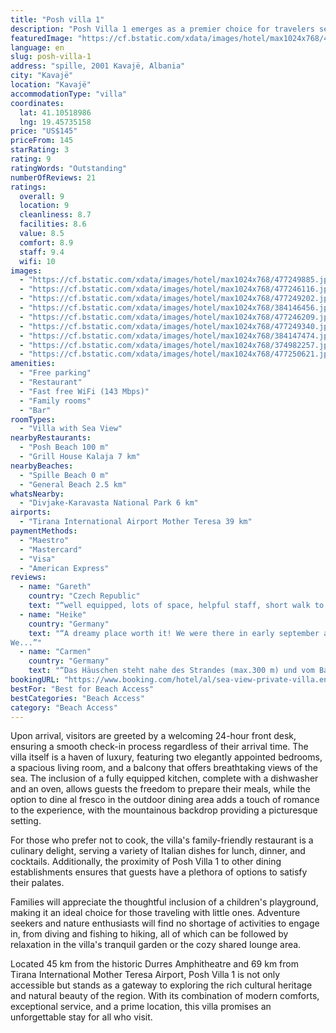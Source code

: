 ```yaml
---
title: "Posh villa 1"
description: "Posh Villa 1 emerges as a premier choice for travelers seeking the perfect blend of comfort and convenience, located just steps from the pristine Spille Beach and a short drive from the iconic Rock of Kavaje."
featuredImage: "https://cf.bstatic.com/xdata/images/hotel/max1024x768/477249885.jpg?k=e43d9b8d63396dcdaba805b96c7922261807a50341af6c1096bb1c46cfb1c0ee&o=&hp=1"
language: en
slug: posh-villa-1
address: "spille, 2001 Kavajë, Albania"
city: "Kavajë"
location: "Kavajë"
accommodationType: "villa"
coordinates:
  lat: 41.10518986
  lng: 19.45735158
price: "US$145"
priceFrom: 145
starRating: 3
rating: 9
ratingWords: "Outstanding"
numberOfReviews: 21
ratings:
  overall: 9
  location: 9
  cleanliness: 8.7
  facilities: 8.6
  value: 8.5
  comfort: 8.9
  staff: 9.4
  wifi: 10
images:
  - "https://cf.bstatic.com/xdata/images/hotel/max1024x768/477249885.jpg?k=e43d9b8d63396dcdaba805b96c7922261807a50341af6c1096bb1c46cfb1c0ee&o=&hp=1"
  - "https://cf.bstatic.com/xdata/images/hotel/max1024x768/477246116.jpg?k=425aff0eb7415f1fa5955d16142f617c9ac4d337fe9a1846fc3c9e4928f8be06&o=&hp=1"
  - "https://cf.bstatic.com/xdata/images/hotel/max1024x768/477249202.jpg?k=de85c34cf723e6ca9d15c0cb9acaba833bc51fd097e3ca6572dc73d151d95751&o=&hp=1"
  - "https://cf.bstatic.com/xdata/images/hotel/max1024x768/384146456.jpg?k=b8fec5e855ed7f1915c3002d9e4dd741982c129cb0fae2339e3a1bb44a3d65b8&o=&hp=1"
  - "https://cf.bstatic.com/xdata/images/hotel/max1024x768/477246209.jpg?k=784f11496e92dd7acb87095374d018aa230cfdc100e557b6c39ec1919e241c65&o=&hp=1"
  - "https://cf.bstatic.com/xdata/images/hotel/max1024x768/477249340.jpg?k=df24071337b36f66ca4b30caa407953fccdc67d8e65c68cc6c4b1d02e0a1dd94&o=&hp=1"
  - "https://cf.bstatic.com/xdata/images/hotel/max1024x768/384147474.jpg?k=7101cf47b325f3588e8aa2652d69d4a2300549fa9bfe343d2bad311595b1c7fd&o=&hp=1"
  - "https://cf.bstatic.com/xdata/images/hotel/max1024x768/374982257.jpg?k=d293d69843f1b3cb2d856ab973a4b4e926ccf2808b8000e85d903dde6a8bbd8c&o=&hp=1"
  - "https://cf.bstatic.com/xdata/images/hotel/max1024x768/477250621.jpg?k=a4dbaca10b481abbd41d70c0a37776b1bb59b667a494af9b8656b36507c69606&o=&hp=1"
amenities:
  - "Free parking"
  - "Restaurant"
  - "Fast free WiFi (143 Mbps)"
  - "Family rooms"
  - "Bar"
roomTypes:
  - "Villa with Sea View"
nearbyRestaurants:
  - "Posh Beach 100 m"
  - "Grill House Kalaja 7 km"
nearbyBeaches:
  - "Spille Beach 0 m"
  - "General Beach 2.5 km"
whatsNearby:
  - "Divjake-Karavasta National Park 6 km"
airports:
  - "Tirana International Airport Mother Teresa 39 km"
paymentMethods:
  - "Maestro"
  - "Mastercard"
  - "Visa"
  - "American Express"
reviews:
  - name: "Gareth"
    country: "Czech Republic"
    text: "“well equipped, lots of space, helpful staff, short walk to the beach, nice restaurant”"
  - name: "Heike"
    country: "Germany"
    text: "“A dreamy place worth it! We were there in early september and loved it. Quiet clean beach: Great for swims, long walks and recharge. Perfect place for a get away... and still close enough to places to explore if beach weather is not perfect.
We...”"
  - name: "Carmen"
    country: "Germany"
    text: "“Das Häuschen steht nahe des Strandes (max.300 m) und vom Balkon hat man einen tollen Blick. Das Haus hat eine moderne Ausstattung und 2 Bäder. Die Betten waren sehr bequem und es war alles sehr sauber. Die Besitzer sind wirklich sehr bemüht und...”"
bookingURL: "https://www.booking.com/hotel/al/sea-view-private-villa.en-gb.html?aid=8035640"
bestFor: "Best for Beach Access"
bestCategories: "Beach Access"
category: "Beach Access"
---
```


Upon arrival, visitors are greeted by a welcoming 24-hour front desk, ensuring a smooth check-in process regardless of their arrival time. The villa itself is a haven of luxury, featuring two elegantly appointed bedrooms, a spacious living room, and a balcony that offers breathtaking views of the sea. The inclusion of a fully equipped kitchen, complete with a dishwasher and an oven, allows guests the freedom to prepare their meals, while the option to dine al fresco in the outdoor dining area adds a touch of romance to the experience, with the mountainous backdrop providing a picturesque setting.

For those who prefer not to cook, the villa's family-friendly restaurant is a culinary delight, serving a variety of Italian dishes for lunch, dinner, and cocktails. Additionally, the proximity of Posh Villa 1 to other dining establishments ensures that guests have a plethora of options to satisfy their palates.

Families will appreciate the thoughtful inclusion of a children's playground, making it an ideal choice for those traveling with little ones. Adventure seekers and nature enthusiasts will find no shortage of activities to engage in, from diving and fishing to hiking, all of which can be followed by relaxation in the villa's tranquil garden or the cozy shared lounge area.

Located 45 km from the historic Durres Amphitheatre and 69 km from Tirana International Mother Teresa Airport, Posh Villa 1 is not only accessible but stands as a gateway to exploring the rich cultural heritage and natural beauty of the region. With its combination of modern comforts, exceptional service, and a prime location, this villa promises an unforgettable stay for all who visit.